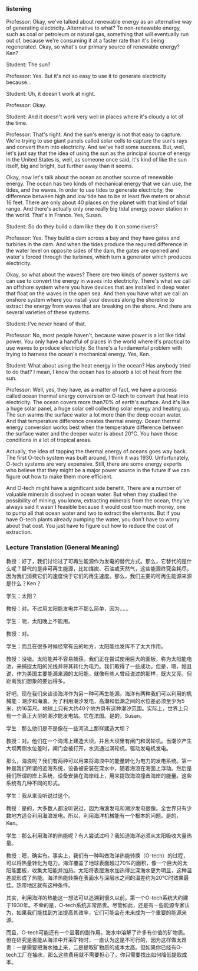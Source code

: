 ### listening
Professor:  Okay, we've talked about renewable energy as an alternative way of generating electricity. Alternative to what? To non-renewable energy, such as coal or petroleum or natural gas, something that will eventually run out of, because we're consuming it at a faster rate than it's being regenerated. Okay, so what's our primary source of renewable energy? Ken?

Student: The sun? 

Professor: Yes. But it's not so easy to use it to generate electricity because…

Student: Uh, it doesn't work at night. 

Professor: Okay. 

Student: And it doesn't work very well in places where it's cloudy a lot of the time. 

Professor: That's right. And the sun's energy is not that easy to capture. We're trying to use giant panels called solar cells to capture the sun's rays and convert them into electricity. And we've had some success. But, well, let's just say that the idea of using the sun as the principal source of energy in the United States is, well, as someone once said, it's kind of like the sun itself, big and bright, but further away than it seems. 

Okay, now let's talk about the ocean as another source of renewable energy. The ocean has two kinds of mechanical energy that we can use, the tides, and the waves. In order to use tides to generate electricity, the difference between high and low tide has to be at least five meters or about 16 feet. There are only about 40 places on the planet with that kind of tidal range. And there's actually only one really big tidal energy power station in the world. That's in France. Yes, Susan. 

Student: So do they build a dam like they do it on some rivers?

Professor: Yes. They build a dam across a bay and they have gates and turbines in the dam. And when the tides produce the required difference in the water level on opposite sides of the dam, the gates are opened and water's forced through the turbines, which turn a generator which produces electricity. 

Okay, so what about the waves? There are two kinds of power systems we can use to convert the energy in waves into electricity. There's what we call an offshore system where you have devices that are installed in deep water that float on the waves in the open sea. And then you have what we call an onshore system where you install your devices along the shoreline to extract the energy from waves that are breaking on the shore. And there are several varieties of these systems. 

Student: I've never heard of that. 

Professor: No, most people haven't, because wave power is a lot like tidal power. You only have a handful of places in the world where it's practical to use waves to produce electricity. So there's a fundamental problem with trying to harness the ocean's mechanical energy. Yes, Ken. 

Student: What about using the heat energy in the ocean? Has anybody tried to do that? I mean, I know the ocean has to absorb a lot of heat from the sun. 

Professor: Well, yes, they have, as a matter of fact, we have a process called ocean thermal energy conversion or O-tech to convert that heat into electricity. The ocean covers more than70% of earth's surface. And it's like a huge solar panel, a huge solar cell collecting solar energy and heating up. The sun warms the surface water a lot more than the deep ocean water. And that temperature difference creates thermal energy. Ocean thermal energy conversion works best when the temperature difference between the surface water and the deeper water is about 20℃. You have those conditions in a lot of tropical areas. 

Actually, the idea of tapping the thermal energy of oceans goes way back. The first O-tech system was built around, I think it was 1930. Unfortunately, O-tech systems are very expensive. Still, there are some energy experts who believe that they might be a major power source in the future if we can figure out how to make them more efficient. 

And O-tech might have a significant side benefit. There are a number of valuable minerals dissolved in ocean water. But when they studied the possibility of mining, you know, extracting minerals from the ocean, they've always said it wasn't feasible because it would cost too much money, one to pump all that ocean water and two to extract the elements. But if you have O-tech plants already pumping the water, you don't have to worry about that cost. You just have to figure out how to reduce the cost of extraction.

### Lecture Translation (General Meaning)

教授：好了，我们讨论过了可再生能源作为发电的替代方式。那么，它替代的是什么呢？替代的是非可再生能源，比如煤炭、石油或天然气，这些能源终究会耗尽，因为我们消费它们的速度快于它们的再生速度。那么，我们主要的可再生能源来源是什么？Ken？

学生：太阳？

教授：对。不过用太阳能发电并不那么简单，因为……

学生：呃，太阳晚上不能用。

教授：对。

学生：而且在很多时候经常有云的地方，太阳能也发挥不了太大作用。

教授：没错。太阳能并不容易捕获。我们正在尝试使用巨大的面板，称为太阳能电池，来捕捉太阳的光线并将其转化为电力。我们取得了一些成功。但是，嗯，姑且说，作为美国主要能源来源的太阳能，就像有些人曾经说过的那样，既大又亮，但距离我们想象的要远得多。

好吧，现在我们来谈谈海洋作为另一种可再生能源。海洋有两种我们可以利用的机械能：潮汐和海浪。为了利用潮汐发电，高潮和低潮之间的水位差必须至少为5米，约16英尺。地球上只有大约40个地方具有这种潮汐范围。实际上，世界上只有一个真正大型的潮汐能发电站。它在法国。是的，Susan。

学生：那么他们是不是像在一些河流上那样建造大坝？

教授：对。他们在一个海湾上建造大坝，并且大坝里有闸门和涡轮机。当潮汐产生大坝两侧水位差时，闸门会被打开，水流通过涡轮机，驱动发电机发电。

那么，海浪呢？我们有两种可以用来将海浪中的能量转化为电力的发电系统。第一种是我们所谓的近海系统，设备被安装在深水中，随着海浪在海面上浮动。然后是我们所谓的岸上系统，设备安装在海岸线上，用来提取海浪撞击海岸的能量。这些系统有几种不同的形式。

学生：我从来没听说过这个。

教授：是的，大多数人都没听说过，因为海浪发电和潮汐发电很像。全世界只有少数地方适合利用海浪发电。所以，利用海洋机械能有一个根本的问题。是的，Ken。

学生：那么利用海洋的热能呢？有人尝试过吗？我知道海洋必须从太阳吸收大量热量。

教授：嗯，确实有。事实上，我们有一种叫做海洋热能转换（O-tech）的过程，可以将热量转化为电力。海洋覆盖了地球表面超过70%的面积，像一个巨大的太阳能面板，收集太阳能并加热。太阳将表层海水加热得比深海水更为明显，这种温差就形成了热能。海洋热能转换在表面水与深层水之间的温差约为20℃时效果最佳。热带地区就有这种条件。

其实，利用海洋的热能这一想法可以追溯到很久以前。第一个O-tech系统大约建于1930年。不幸的是，O-tech系统非常昂贵。尽管如此，还是有一些能源专家认为，如果我们能找到方法提高其效率，它们可能会在未来成为一个重要的能源来源。

而且，O-tech可能还有一个显著的副作用。海水中溶解了许多有价值的矿物质。但在研究是否能从海洋中开采矿物时，一直认为这是不可行的，因为这样做太昂贵：一是需要把海水抽上来，二是提取矿物质的成本太高。但如果你已经有O-tech工厂在抽水，那么这些费用就不需要担心了。你只需要找出如何降低提取成本。
